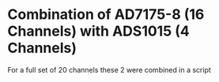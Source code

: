 # Combination of AD7175-8 (16 Channels) with ADS1015 (4 Channels)
For a full set of 20 channels these 2 were combined in a script
